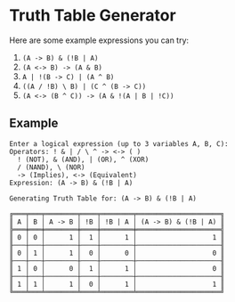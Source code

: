 # Truth Table Generator

Here are some example expressions you can try:
1. `(A -> B) & (!B | A)`
2. `(A <-> B) -> (A & B)`
3. `A | !(B -> C) | (A ^ B)`
4. `((A / !B) \ B) | (C ^ (B -> C))`
5. `(A <-> (B ^ C)) -> (A & !(A | B | !C))`

## Example

```text
Enter a logical expression (up to 3 variables A, B, C):
Operators: ! & | / \ ^ -> <-> ( )
  ! (NOT), & (AND), | (OR), ^ (XOR)
  / (NAND), \ (NOR)
  -> (Implies), <-> (Equivalent)
Expression: (A -> B) & (!B | A)

Generating Truth Table for: (A -> B) & (!B | A)

╔═══╤═══╤════════╤════╤════════╤═════════════════════╗
║ A │ B │ A -> B │ !B │ !B | A │ (A -> B) & (!B | A) ║
╠═══╪═══╪════════╪════╪════════╪═════════════════════╣
║ 0 │ 0 │      1 │  1 │      1 │                   1 ║
╟───┼───┼────────┼────┼────────┼─────────────────────╢
║ 0 │ 1 │      1 │  0 │      0 │                   0 ║
╟───┼───┼────────┼────┼────────┼─────────────────────╢
║ 1 │ 0 │      0 │  1 │      1 │                   0 ║
╟───┼───┼────────┼────┼────────┼─────────────────────╢
║ 1 │ 1 │      1 │  0 │      1 │                   1 ║
╚═══╧═══╧════════╧════╧════════╧═════════════════════╝
```
